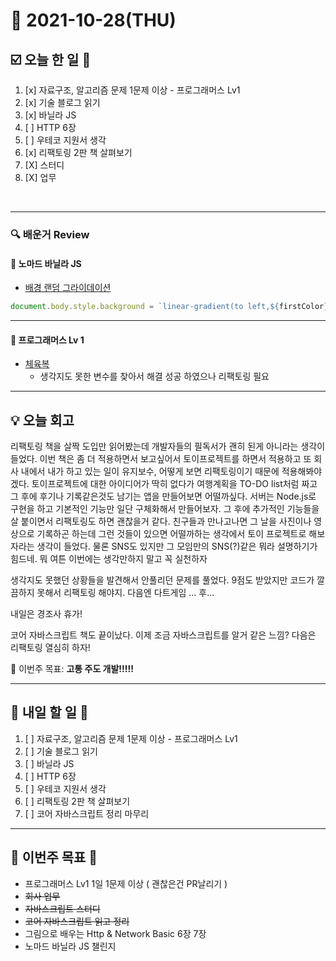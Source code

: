 # 📆 2021-10-28(THU)
## ☑️ 오늘 한 일 📑
1. [x] 자료구조, 알고리즘 문제 1문제 이상 - 프로그래머스 Lv1
2. [x] 기술 블로그 읽기
3. [x] 바닐라 JS 
4. [ ] HTTP 6장   
5. [ ] 우테코 지원서 생각
6. [x] 리팩토링 2판 책 살펴보기
7. [X] 스터디 
8. [X] 업무

<br>

***

### 🔍️ 배운거 Review 

#### 🌈 노마드 바닐라 JS 
- [배경 랜덤 그라이데이션](https://codesandbox.io/s/a09blueprint-forked-rn0ux)

```js
document.body.style.background = `linear-gradient(to left,${firstColor},${secondColor})`;
```

***
#### 🌈 프로그래머스 Lv 1 
- [체육복](https://github.com/Kyuwon53/Python-algorithm/commit/6c48c614ffc628ac2820687cd7fc91e30ba3077a)
  - 생각지도 못한 변수를 찾아서 해결 성공 하였으나 리팩토링 필요 

***

## 💡  오늘 회고 

리팩토링 책을 살짝 도입만 읽어봤는데 개발자들의 필독서가 괜히 된게 아니라는 생각이 들었다. 이번 책은 좀 더 적용하면서 보고싶어서 토이프로젝트를 하면서 적용하고 또 회사 내에서 내가 하고 있는 일이 유지보수, 
어떻게 보면 리팩토링이기 때문에 적용해봐야겠다. 토이프로젝트에 대한 아이디어가 딱히 없다가 여행계획을 TO-DO list처럼 짜고 그 후에 후기나 기록같은것도 남기는 앱을 만들어보면 어떨까싶다. 서버는 Node.js로 
구현을 하고 기본적인 기능만 일단 구체화해서 만들어보자. 그 후에 추가적인 기능들을 살 붙이면서 리팩토링도 하면 괜찮을거 같다. 친구들과 만나고나면 그 날을 사진이나 영상으로 기록하곤 하는데 그런 것들이 있으면
어떨까하는 생각에서 토이 프로젝트로 해보자라는 생각이 들었다. 물론 SNS도 있지만 그 모임만의 SNS(?)같은 뭐라 설명하기가 힘드네. 뭐 여튼 이번에는 생각만하지 말고 꼭 실천하자 

생각지도 못했던 상황들을 발견해서 안풀리던 문제를 풀었다. 9점도 받았지만 코드가 깔끔하지 못해서 리팩토링 해야지. 다음엔 다트게임 ... 후... 

내일은 경조사 휴가! 

코어 자바스크립트 책도 끝이났다. 이제 조금 자바스크립트를 알거 같은 느낌? 다음은 리팩토링 열심히 하자!  

🎯 이번주 목표: **고통 주도 개발!!!!!** 

***

## 🎯 내일 할 일 🎯
1. [ ] 자료구조, 알고리즘 문제 1문제 이상 - 프로그래머스 Lv1
2. [ ] 기술 블로그 읽기
3. [ ] 바닐라 JS 
4. [ ] HTTP 6장   
5. [ ] 우테코 지원서 생각
6. [ ] 리팩토링 2판 책 살펴보기
7. [ ] 코어 자바스크립트 정리 마무리

***

## 🏁 이번주 목표 🏁  
- 프로그래머스 Lv1 1일 1문제 이상 ( 괜찮은건 PR날리기 )
- ~~회사 업무~~ 
- ~~자바스크립트 스터디~~ 
- ~~코어 자바스크립트 읽고 정리~~ 
- 그림으로 배우는 Http & Network Basic 6장 7장
- 노마드 바닐라 JS 챌린지

